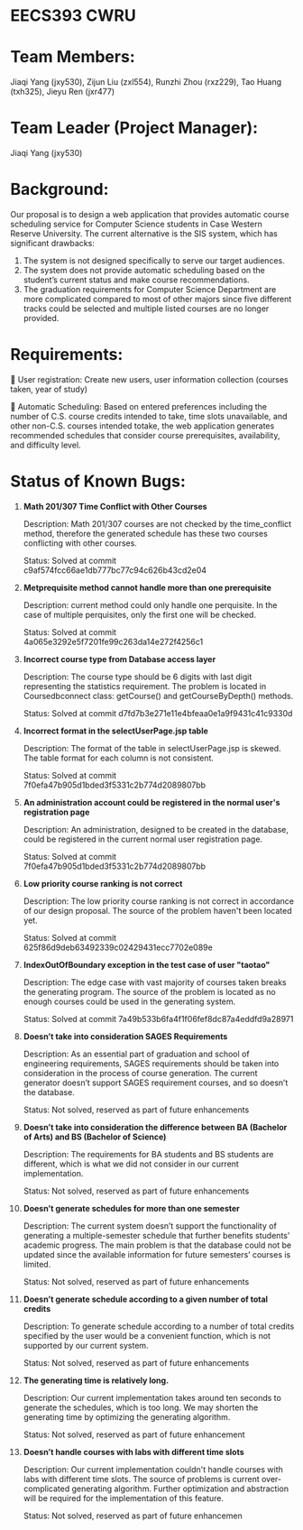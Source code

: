 # EECS393 CWRU

# Team Members:
Jiaqi Yang (jxy530), Zijun Liu (zxl554), Runzhi Zhou (rxz229),
Tao Huang (txh325), Jieyu Ren (jxr477)

# Team Leader (Project Manager):
Jiaqi Yang (jxy530)

# Background:
Our proposal is to design a web application that provides automatic course scheduling
service for Computer Science students in Case Western Reserve University. The current
alternative is the SIS system, which has significant drawbacks:
1) The system is not designed specifically to serve our target audiences.
2) The system does not provide automatic scheduling based on the student’s current status and
make course recommendations.
3) The graduation requirements for Computer Science Department are more complicated
compared to most of other majors since five different tracks could be selected and multiple listed
courses are no longer provided.

# Requirements:
 User registration: Create new users, user information collection (courses taken, year of study)

 Automatic Scheduling: Based on entered preferences including the number of C.S. course
credits intended to take, time slots unavailable, and other non-C.S. courses intended totake, the web application generates recommended schedules that consider course prerequisites, availability, and difficulty level.

# Status of Known Bugs:

1. **Math 201/307 Time Conflict with Other Courses**

   Description: Math 201/307 courses are not checked by the time_conflict method, therefore the generated schedule has these two courses conflicting with other courses.

   Status: Solved at commit c9af574fcc66ae1db777bc77c94c626b43cd2e04

2. **Metprequisite method cannot handle more than one prerequisite**

   Description: current method could only handle one perquisite. In the case of multiple perquisites, only the first one will be checked.

   Status: Solved at commit 4a065e3292e5f7201fe99c263da14e272f4256c1

3. **Incorrect course type from Database access layer**

   Description: The course type should be 6 digits with last digit representing the statistics requirement. The problem is located in Coursedbconnect class: getCourse() and getCourseByDepth() methods.

   Status: Solved at commit d7fd7b3e271e11e4bfeaa0e1a9f9431c41c9330d

4. **Incorrect format in the selectUserPage.jsp table**

   Description: The format of the table in selectUserPage.jsp is skewed. The table format for each column is not consistent.

   Status: Solved at commit 7f0efa47b905d1bded3f5331c2b774d2089807bb

5. **An administration account could be registered in the normal user's registration page**

   Description: An administration, designed to be created in the database, could be registered in the current normal user registration page.

   Status: Solved at commit 7f0efa47b905d1bded3f5331c2b774d2089807bb

6. **Low priority course ranking is not correct**

   Description: The low priority course ranking is not correct in accordance of our design proposal. The source of the problem haven't been located yet.

   Status: Solved at commit 625f86d9deb63492339c02429431ecc7702e089e

7. **IndexOutOfBoundary exception in the test case of user "taotao"**

   Description: The edge case with vast majority of courses taken breaks the generating program. The source of the problem is located as no enough courses could be used in the generating system.

   Status: Solved at commit 7a49b533b6fa4f1f06fef8dc87a4eddfd9a28971

8. **Doesn’t take into consideration SAGES Requirements**

   Description: As an essential part of graduation and school of engineering requirements, SAGES requirements should be taken into consideration in the process of course generation. The current generator doesn’t support SAGES requirement courses, and so doesn’t the database.	

   Status: Not solved, reserved as part of future enhancements

9. **Doesn’t take into consideration the difference between BA (Bachelor of Arts) and BS (Bachelor of Science)**

   Description: The requirements for BA students and BS students are different, which is what we did not consider in our current implementation.

   Status: Not solved, reserved as part of future enhancements

10. **Doesn’t generate schedules for more than one semester**

    Description: The current system doesn’t support the functionality of generating a multiple-semester schedule that further benefits students’ academic progress. The main problem is that the database could not be updated since the available information for future semesters’ courses is limited.	

    Status: Not solved, reserved as part of future enhancements

11. **Doesn’t generate schedule according to a given number of total credits**

    Description: To generate schedule according to a number of total credits specified by the user would be a convenient function, which is not supported by our current system.	

    Status: Not solved, reserved as part of future enhancements

12. **The generating time is relatively long.**

    Description: Our current implementation takes around ten seconds to generate the schedules, which is too long. We may shorten the generating time by optimizing the generating algorithm.

    Status: Not solved, reserved as part of future enhancement

13. **Doesn’t handle courses with labs with different time slots**

    Description: Our current implementation couldn't handle courses with labs with different time slots. The source of problems is current over-complicated generating algorithm. Further optimization and abstraction will be required for the implementation of this feature.

     Status: Not solved, reserved as part of future enhancemen